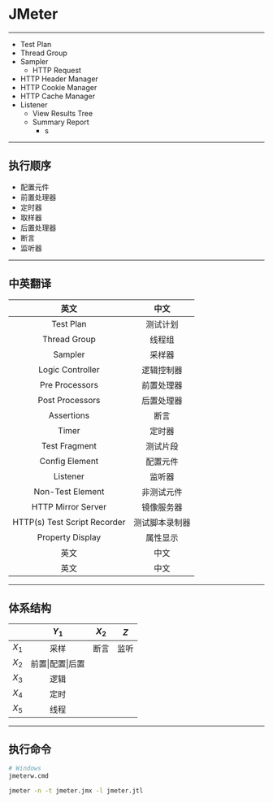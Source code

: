 # JMeter

---

- Test Plan
- Thread Group
- Sampler
    - HTTP Request
- HTTP Header Manager
- HTTP Cookie Manager
- HTTP Cache Manager
- Listener
    - View Results Tree
    - Summary Report
        - s



---
## 执行顺序
- 配置元件
- 前置处理器
- 定时器
- 取样器
- 后置处理器
- 断言
- 监听器




---

## 中英翻译
| 英文 | 中文 |
| :-: | :-: |
| Test Plan | 测试计划 |
| Thread Group | 线程组 |
| Sampler | 采样器 |
| Logic Controller | 逻辑控制器 |
| Pre Processors | 前置处理器 |
| Post Processors | 后置处理器 |
| Assertions | 断言 |
| Timer | 定时器 |
| Test Fragment | 测试片段 |
| Config Element | 配置元件 |
| Listener | 监听器 |
| Non-Test Element | 非测试元件 |
| HTTP Mirror Server | 镜像服务器 |
| HTTP(s) Test Script Recorder | 测试脚本录制器 |
| Property Display | 属性显示 |
| 英文 | 中文 |
| 英文 | 中文 |

---

## 体系结构

|  | $Y_1$ | $X_2$ | $Z$ |
| :-: | :-: | :-: | :-: |
| $X_1$ | 采样 | 断言 | 监听 |
| $X_2$ | 前置\|配置\|后置 |  |  |
| $X_3$ | 逻辑 |  |  |
| $X_4$ | 定时 |  |  |
| $X_5$ | 线程 |  |  |


---
## 执行命令
```sh
# Windows
jmeterw.cmd

jmeter -n -t jmeter.jmx -l jmeter.jtl
```